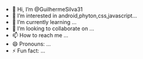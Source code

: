 - 👋 Hi, I’m @GuilhermeSilva31
- 👀 I’m interested in android,phyton,css,javascript...
- 🌱 I’m currently learning ...
- 💞️ I’m looking to collaborate on ...
- 📫 How to reach me ...
- 😄 Pronouns: ...
- ⚡ Fun fact: ...

<!---
GuilhermeSilva31/GuilhermeSilva31 is a ✨ special ✨ repository because its `README.md` (this file) appears on your GitHub profile.
You can click the Preview link to take a look at your changes.
--->

